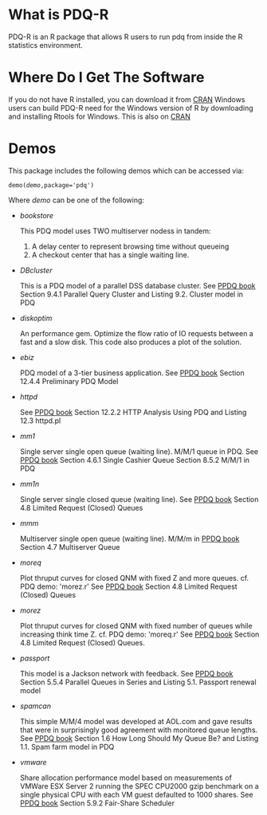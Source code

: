 # What is PDQ-R
PDQ-R is an R package that allows R users to run pdq from inside the R statistics environment.
# Where Do I Get The Software
If you do not have R installed, you can download it from [CRAN](http://cran.r-project.org/)
Windows users can build PDQ-R need for the Windows version of R by downloading 
and installing Rtools for Windows.  This is also on [CRAN](http://cran.r-project.org/)

# Demos
This package includes the following demos which can be accessed via:

<code>demo(_demo_,package='pdq')
</code>

Where _demo_ can be one of the following:

* *bookstore*

	This PDQ model uses TWO multiserver nodess in tandem:  
	1. A delay center to represent browsing time without queueing
	2. A checkout center that has a single waiting line.

* *DBcluster*

	This is a PDQ model of a parallel DSS database cluster.
	See [PPDQ book](http://www.perfdynamics.com/books.html)
	Section 9.4.1 Parallel Query Cluster
	and Listing 9.2. Cluster model in PDQ

* *diskoptim*

	An performance gem. 
	Optimize the flow ratio of IO requests between a fast and a slow disk.
	This code also produces a plot of the solution.

* *ebiz*

	PDQ model of a 3-tier business application.
	See [PPDQ book](http://www.perfdynamics.com/books.html)
	Section 12.4.4 Preliminary PDQ Model

* *httpd*

	See [PPDQ book](http://www.perfdynamics.com/books.html)
	Section 12.2.2 HTTP Analysis Using PDQ
	and Listing 12.3 httpd.pl

* *mm1*

	Single server single open queue (waiting line).
	M/M/1 queue in PDQ. See [PPDQ book](http://www.perfdynamics.com/books.html)
	Section 4.6.1 Single Cashier Queue
	Section 8.5.2 M/M/1 in PDQ

* *mm1n*

	Single server single closed queue (waiting line).
	See [PPDQ book](http://www.perfdynamics.com/books.html)
	Section 4.8 Limited Request (Closed) Queues

* *mmm*

	Multiserver single open queue (waiting line). 
	M/M/m in [PPDQ book](http://www.perfdynamics.com/books.html)
	Section 4.7 Multiserver Queue

* *moreq*

	Plot thruput curves for closed QNM with fixed Z and more queues.
	cf. PDQ demo: 'morez.r'
	See [PPDQ book](http://www.perfdynamics.com/books.html)
	Section 4.8 Limited Request (Closed) Queues

* *morez*

	Plot thruput curves for closed QNM with fixed number of queues 
	while increasing think time Z. cf. PDQ demo: 'moreq.r'
	See [PPDQ book](http://www.perfdynamics.com/books.html)
	Section 4.8 Limited Request (Closed) Queues.

* *passport*

	This model is a Jackson network with feedback.
	See [PPDQ book](http://www.perfdynamics.com/books.html)
	Section 5.5.4 Parallel Queues in Series
	and Listing 5.1. Passport renewal model

* *spamcan*

	This simple M/M/4 model was developed at AOL.com and gave results 
	that were in surprisingly good agreement with monitored queue lengths.
	See [PPDQ book](http://www.perfdynamics.com/books.html)
	Section 1.6 How Long Should My Queue Be?
	and Listing 1.1. Spam farm model in PDQ

* *vmware*

	Share allocation performance model based on measurements
	of VMWare ESX Server 2 running the SPEC CPU2000 gzip benchmark on 
	a single physical CPU with each VM guest defaulted to 1000 shares.
	See [PPDQ book](http://www.perfdynamics.com/books.html)
	Section 5.9.2 Fair-Share Scheduler


